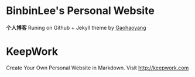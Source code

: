 # BinbinLee's Personal Website

**个人博客**
Runing on Github + Jekyll theme by [Gaohaoyang](https://github.com/Gaohaoyang/gaohaoyang.github.io)

# KeepWork
Create Your Own Personal Website in Markdown. Visit http://keepwork.com 



